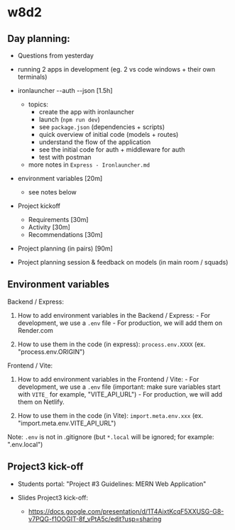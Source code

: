 
# w8d2


## Day planning:

- Questions from yesterday

- running 2 apps in development (eg. 2 vs code windows + their own terminals)

- ironlauncher --auth --json [1.5h]
  - topics:
    - create the app with ironlauncher
    - launch (`npm run dev`)
    - see `package.json` (dependencies + scripts)
    - quick overview of initial code (models + routes)
    - understand the flow of the application
    - see the initial code for auth + middleware for auth
    - test with postman
  - more notes in `Express - Ironlauncher.md`

- environment variables [20m]
  - see notes below

- Project kickoff
  - Requirements [30m]
  - Activity [30m]
  - Recommendations [30m]

- Project planning (in pairs) [90m]
- Project planning session & feedback on models (in main room / squads)





## Environment variables


Backend / Express:

  1. How to add environment variables in the Backend / Express:
    - For development, we use a `.env` file
    - For production, we will add them on Render.com

  2. How to use them in the code (in express): `process.env.XXXX` (ex. "process.env.ORIGIN")



Frontend / Vite:

  1. How to add environment variables in the Frontend / Vite:
    - For development, we use a `.env` file (important: make sure variables start with `VITE_` for example, "VITE_API_URL")
    - For production, we will add them on Netlify.

  2. How to use them in the code (in Vite): `import.meta.env.xxx` (ex. "import.meta.env.VITE_API_URL")

  Note: `.env` is not in .gitignore
  (but `*.local` will be ignored; for example: ".env.local")



## Project3 kick-off 

- Students portal: "Project #3 Guidelines: MERN Web Application"

- Slides Project3 kick-off:
  - https://docs.google.com/presentation/d/1T4AixtKcqF5XXUSG-G8-v7PQG-f1OOGIT-8f_vPtA5c/edit?usp=sharing

